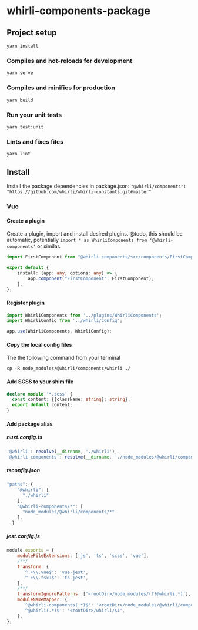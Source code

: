 # whirli-components-package

## Project setup
```
yarn install
```

### Compiles and hot-reloads for development
```
yarn serve
```

### Compiles and minifies for production
```
yarn build
```

### Run your unit tests
```
yarn test:unit
```

### Lints and fixes files
```
yarn lint
```

## Install
Install the package dependencies in package.json:
`"@whirli/components": "https://github.com/whirli/whirli-constants.git#master"`

### Vue

#### Create a plugin

Create a plugin, import and install desired plugins.
@todo, this should be automatic, potentially `import * as WhirliComponents from '@whirli-components'` or similar.

```/plugins/whirli-components.ts
import FirstComponent from "@whirli-components/src/components/FirstComponent/FirstComponent.vue";

export default {
    install: (app: any, options: any) => {
        app.component("FirstComponent", FirstComponent);
    },
};
```

#### Register plugin

```main.ts
import WhirliComponents from '../plugins/WhirliComponents';
import WhirliConfig from '../whirli/config';

app.use(WhirliComponents, WhirliConfig);
```

#### Copy the local config files
The the following command from your terminal

`cp -R node_modules/@whirli/components/whirli ./`


#### Add SCSS to your shim file

```shims.vue.d.ts
declare module '*.scss' {
  const content: {[className: string]: string};
  export default content;
}
```

#### Add package alias

##### nuxt.config.ts
```ts
'@whirli': resolve(__dirname, './whirli'),
'@whirli-components': resolve(__dirname, './node_modules/@whirli/components'),
```

##### tsconfig.json
```ts
"paths": {
    "@whirli": [
      "./whirli"
    ],
    "@whirli-components/*": [
      "node_modules/@whirli/components/*"
    ],
  }
```

##### jest.config.js
```js
module.exports = {
    moduleFileExtensions: ['js', 'ts', 'scss', 'vue'],
    /**/
    transform: {
      '^.+\\.vue$': 'vue-jest',
      '^.+\\.tsx?$': 'ts-jest',
    },
    /**/
    transformIgnorePatterns: ['<rootDir>/node_modules/(?!@whirli.*)'],
    moduleNameMapper: {
      '^@whirli-components(.*)$': '<rootDir>/node_modules/@whirli/components/$1',
      '^@whirli(.*)$': '<rootDir>/whirli/$1',
    },
};
```

